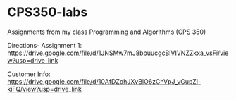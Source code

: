 # CPS350-labs

Assignments from my class Programming and Algorithms (CPS 350)

Directions-
Assignment 1: https://drive.google.com/file/d/1JNSMw7mJ8bpuucgcBlVIVNZZkxa_vsFi/view?usp=drive_link

Customer Info: https://drive.google.com/file/d/10AfDZohJXvBlO6zChVpJ_vGupZi-kiFQ/view?usp=drive_link

